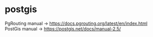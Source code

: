# postgis
PgRouting manual -> https://docs.pgrouting.org/latest/en/index.html
PostGis manual -> https://postgis.net/docs/manual-2.5/

